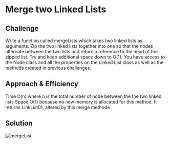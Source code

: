 # Merge two Linked Lists

## Challenge
Write a function called mergeLists which takes two linked lists as arguments. Zip the two linked lists together into one so that the nodes alternate between the two lists and return a reference to the head of the zipped list. Try and keep additional space down to O(1). You have access to the Node class and all the properties on the Linked List class as well as the methods created in previous challenges.

## Approach & Efficiency
Time O(n) where n is the total number of node between the the two linked lists
Space O(1) because no new memory is allocated for this method. It returns LinkList01, altered by this merge methode

## Solution
![mergeList](../../Assets/WBMergeLists.JPG)